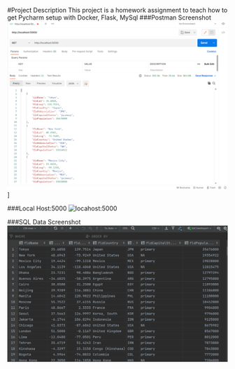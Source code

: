 #Project Description
This project is a homework assignment to teach how to get Pycharm setup with Docker, Flask, MySql
###Postman Screenshot
![postman request output1](screenshots/img_2.png)]

###Local Host:5000
![locahost:5000](screenshots/img.png)

###SQL Data Screenshot
![pycharm data query](screenshots/img_1.png)
